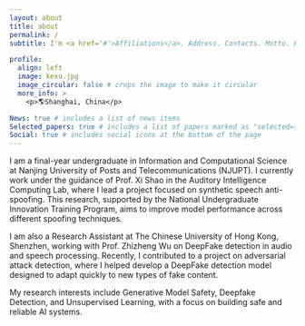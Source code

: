 ```yaml
---
layout: about
title: about
permalink: /
subtitle: I'm <a href='#'>Affiliations</a>. Address. Contacts. Motto. Etc.

profile:
  align: left
  image: kexu.jpg
  image_circular: false # crops the image to make it circular
  more_info: >
    <p>🌎Shanghai, China</p>

News: true # includes a list of news items
Selected_papers: true # includes a list of papers marked as "selected={true}"
Social: true # includes social icons at the bottom of the page
---
```


I am a final-year undergraduate in Information and Computational Science at Nanjing University of Posts and Telecommunications (NJUPT). I currently work under the guidance of Prof. Xi Shao in the Auditory Intelligence Computing Lab, where I lead a project focused on synthetic speech anti-spoofing. This research, supported by the National Undergraduate Innovation Training Program, aims to improve model performance across different spoofing techniques.

I am also a Research Assistant at The Chinese University of Hong Kong, Shenzhen, working with Prof. Zhizheng Wu on DeepFake detection in audio and speech processing. Recently, I contributed to a project on adversarial attack detection, where I helped develop a DeepFake detection model designed to adapt quickly to new types of fake content.

My research interests include Generative Model Safety, Deepfake Detection, and Unsupervised Learning, with a focus on building safe and reliable AI systems.
